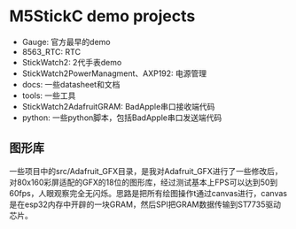 # M5StickC demo projects
* Gauge: 官方最早的demo
* 8563_RTC: RTC
* StickWatch2: 2代手表demo
* StickWatch2PowerManagment、AXP192: 电源管理
* docs: 一些datasheet和文档
* tools: 一些工具
* StickWatch2AdafruitGRAM: BadApple串口接收端代码
* python: 一些python脚本，包括BadApple串口发送端代码

## 图形库
一些项目中的src/Adafruit_GFX目录，是我对Adafruit_GFX进行了一些修改后，对80x160彩屏适配的GFX的18位的图形库，经过测试基本上FPS可以达到50到60fps，人眼观察完全无闪烁。思路是把所有绘图操作t通过canvas进行，canvas是在esp32内存中开辟的一块GRAM，然后SPI把GRAM数据传输到ST7735驱动芯片。
